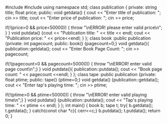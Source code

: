 #include <iostream>
#include <string>
using namespace std;
class publication
{
    private:
    string title;
    float price;
public:
void getdata()
{
cout << "Enter title of publication: ";
cin >> title;
cout << "Enter price of publication: ";
cin >> price;

if(!(price>0 && price<50000))
{
throw "\nERROR! please enter valid price\n";
}
}
void putdata()
{cout << "Publication title: " << title << endl;
cout << "Publication price: " << price<<endl;
} 
};
class book :public publication
{private:
int pagecount;
public:
book() 
{pagecount=0;} 
void getdata(){
publication::getdata();
cout << "Enter Book Page Count: ";
cin >> pagecount;

if(!(pagecount>0 && pagecount<50000))
{
throw "\nERROR! enter valid page count\n";} 
}
void putdata(){
publication::putdata();
cout << "Book page count: " << pagecount <<endl; 
}
};
class tape :public publication
{private:
float ptime;
public:
tape()
{ptime=0;}
void getdata()
{publication::getdata();
cout << "Enter tap's playing time: ";
cin >> ptime;

if(!(ptime>0 && ptime<50000))
{
throw "\nERROR! enter valid playing time\n";} 
}
void putdata()
{publication::putdata();
cout << "Tap's playing time: " << ptime << endl;
}
};
int main()
{
book b;
tape t;
try{
b.getdata();
t.getdata();
} catch(const char *c){
    cerr<<c;} 
b.putdata();
t.putdata();
return 0;
}
